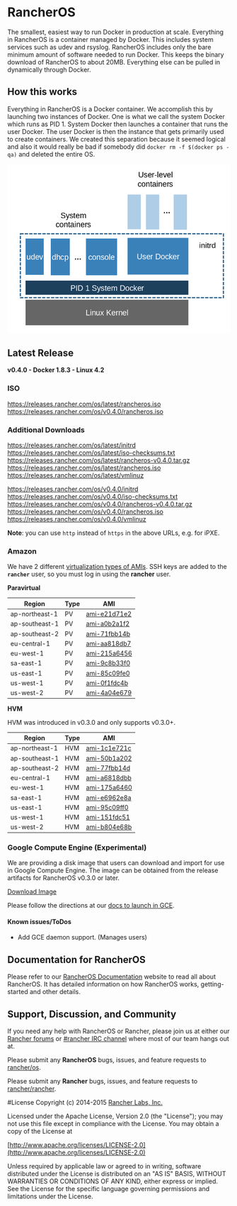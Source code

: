 # RancherOS

The smallest, easiest way to run Docker in production at scale.  Everything in RancherOS is a container managed by Docker.  This includes system services such as udev and rsyslog.  RancherOS includes only the bare minimum amount of software needed to run Docker.  This keeps the binary download of RancherOS to about 20MB.  Everything else can be pulled in dynamically through Docker.

## How this works

Everything in RancherOS is a Docker container.  We accomplish this by launching two instances of
Docker.  One is what we call the system Docker which runs as PID 1.  System Docker then launches
a container that runs the user Docker.  The user Docker is then the instance that gets primarily
used to create containers.  We created this separation because it seemed logical and also
it would really be bad if somebody did `docker rm -f $(docker ps -qa)` and deleted the entire OS.

![How it works](docs/rancheros.png "How it works")


## Latest Release

**v0.4.0 - Docker 1.8.3 - Linux 4.2**

### ISO

https://releases.rancher.com/os/latest/rancheros.iso  
https://releases.rancher.com/os/v0.4.0/rancheros.iso  

### Additional Downloads

https://releases.rancher.com/os/latest/initrd
https://releases.rancher.com/os/latest/iso-checksums.txt
https://releases.rancher.com/os/latest/rancheros-v0.4.0.tar.gz
https://releases.rancher.com/os/latest/rancheros.iso
https://releases.rancher.com/os/latest/vmlinuz

https://releases.rancher.com/os/v0.4.0/initrd
https://releases.rancher.com/os/v0.4.0/iso-checksums.txt
https://releases.rancher.com/os/v0.4.0/rancheros-v0.4.0.tar.gz
https://releases.rancher.com/os/v0.4.0/rancheros.iso
https://releases.rancher.com/os/v0.4.0/vmlinuz

**Note**: you can use `http` instead of `https` in the above URLs, e.g. for iPXE.  

### Amazon

We have 2 different [virtualization types of AMIs](http://docs.aws.amazon.com/AWSEC2/latest/UserGuide/virtualization_types.html). SSH keys are added to the **`rancher`** user, so you must log in using the **rancher** user.

**Paravirtual**

Region | Type | AMI |
-------|------|------
ap-northeast-1 | PV |  [ami-e21d71e2](https://console.aws.amazon.com/ec2/home?region=ap-northeast-1#launchInstanceWizard:ami=ami-e21d71e2)
ap-southeast-1 | PV |  [ami-a0b2a1f2](https://console.aws.amazon.com/ec2/home?region=ap-southeast-1#launchInstanceWizard:ami=ami-a0b2a1f2)
ap-southeast-2 | PV |  [ami-71fbb14b](https://console.aws.amazon.com/ec2/home?region=ap-southeast-2#launchInstanceWizard:ami=ami-71fbb14b)
eu-central-1 | PV |  [ami-aa818db7](https://console.aws.amazon.com/ec2/home?region=eu-central-1#launchInstanceWizard:ami=ami-aa818db7)
eu-west-1 | PV |  [ami-215a6456](https://console.aws.amazon.com/ec2/home?region=eu-west-1#launchInstanceWizard:ami=ami-215a6456)
sa-east-1 | PV |  [ami-9c8b33f0](https://console.aws.amazon.com/ec2/home?region=sa-east-1#launchInstanceWizard:ami=ami-9c8b33f0)
us-east-1 | PV |  [ami-85c09fe0](https://console.aws.amazon.com/ec2/home?region=us-east-1#launchInstanceWizard:ami=ami-85c09fe0)
us-west-1 | PV |  [ami-0f1fdc4b](https://console.aws.amazon.com/ec2/home?region=us-west-1#launchInstanceWizard:ami=ami-0f1fdc4b)
us-west-2 | PV |  [ami-4a04e679](https://console.aws.amazon.com/ec2/home?region=us-west-2#launchInstanceWizard:ami=ami-4a04e679)

**HVM**

HVM was introduced in v0.3.0 and only supports v0.3.0+.

Region | Type | AMI |
-------|------|------
ap-northeast-1 | HVM |  [ami-1c1e721c](https://console.aws.amazon.com/ec2/home?region=ap-northeast-1#launchInstanceWizard:ami=ami-1c1e721c)
ap-southeast-1 | HVM |  [ami-50b1a202](https://console.aws.amazon.com/ec2/home?region=ap-southeast-1#launchInstanceWizard:ami=ami-50b1a202)
ap-southeast-2 | HVM |  [ami-77fbb14d](https://console.aws.amazon.com/ec2/home?region=ap-southeast-2#launchInstanceWizard:ami=ami-77fbb14d)
eu-central-1 | HVM |  [ami-a6818dbb](https://console.aws.amazon.com/ec2/home?region=eu-central-1#launchInstanceWizard:ami=ami-a6818dbb)
eu-west-1 | HVM |  [ami-175a6460](https://console.aws.amazon.com/ec2/home?region=eu-west-1#launchInstanceWizard:ami=ami-175a6460)
sa-east-1 | HVM |  [ami-e6962e8a](https://console.aws.amazon.com/ec2/home?region=sa-east-1#launchInstanceWizard:ami=ami-e6962e8a)
us-east-1 | HVM |  [ami-95c09ff0](https://console.aws.amazon.com/ec2/home?region=us-east-1#launchInstanceWizard:ami=ami-95c09ff0)
us-west-1 | HVM |  [ami-151fdc51](https://console.aws.amazon.com/ec2/home?region=us-west-1#launchInstanceWizard:ami=ami-151fdc51)
us-west-2 | HVM |  [ami-b804e68b](https://console.aws.amazon.com/ec2/home?region=us-west-2#launchInstanceWizard:ami=ami-b804e68b)

### Google Compute Engine (Experimental)

We are providing a disk image that users can download and import for use in Google Compute Engine. The image can be obtained from the release artifacts for RancherOS v0.3.0 or later.

[Download Image](https://github.com/rancher/os/releases/download/v0.4.0/rancheros-v0.4.0.tar.gz)

Please follow the directions at our [docs to launch in GCE](http://docs.rancher.com/os/running-rancheros/cloud/gce/). 

#### Known issues/ToDos
 * Add GCE daemon support. (Manages users)

## Documentation for RancherOS

Please refer to our [RancherOS Documentation](http://docs.rancher.com/os/) website to read all about RancherOS. It has detailed information on how RancherOS works, getting-started and other details.

## Support, Discussion, and Community
If you need any help with RancherOS or Rancher, please join us at either our [Rancher forums](http://forums.rancher.com) or [#rancher IRC channel](http://webchat.freenode.net/?channels=rancher) where most of our team hangs out at.

Please submit any **RancherOS** bugs, issues, and feature requests to [rancher/os](//github.com/rancher/os/issues).

Please submit any **Rancher** bugs, issues, and feature requests to [rancher/rancher](//github.com/rancher/rancher/issues).

#License
Copyright (c) 2014-2015 [Rancher Labs, Inc.](http://rancher.com)

Licensed under the Apache License, Version 2.0 (the "License");
you may not use this file except in compliance with the License.
You may obtain a copy of the License at

[http://www.apache.org/licenses/LICENSE-2.0](http://www.apache.org/licenses/LICENSE-2.0)

Unless required by applicable law or agreed to in writing, software
distributed under the License is distributed on an "AS IS" BASIS,
WITHOUT WARRANTIES OR CONDITIONS OF ANY KIND, either express or implied.
See the License for the specific language governing permissions and
limitations under the License.

